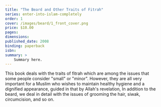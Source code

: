 ```yaml
---
title: "The Beard and Other Traits of Fitrah"
series: enter-into-islam-completely
order: 1
cover: /images/beard/1_front_cover.png
price: $10.00
pages:
dimensions:
published_date: 2008
binding: paperback
isbn:
summary: >
    Summary here.
---
```


This book deals with the traits of fitrah which are among the issues that some people consider "small" or "minor". However, they are all very important for a Muslim who wishes to maintain healthy hygiene and a dignified appearance, guided in that by Allah's revelation, In addition to the beard, we deal in detail with the issues of grooming the hair, siwak, circumcision, and so on.
